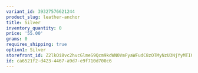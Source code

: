 ```yaml
---
variant_id: 39327576621244
product_slug: leather-anchor
title: Silver
inventory_quantity: 0
price: '55.00'
grams: 0
requires_shipping: true
option1: Silver
storefront_id: Z2lkOi8vc2hvcGlmeS9Qcm9kdWN0VmFyaWFudC8zOTMyNzU3NjYyMTI0NA==
id: ca6521f2-d423-4467-a9d7-e9f710d700c6
---
```

